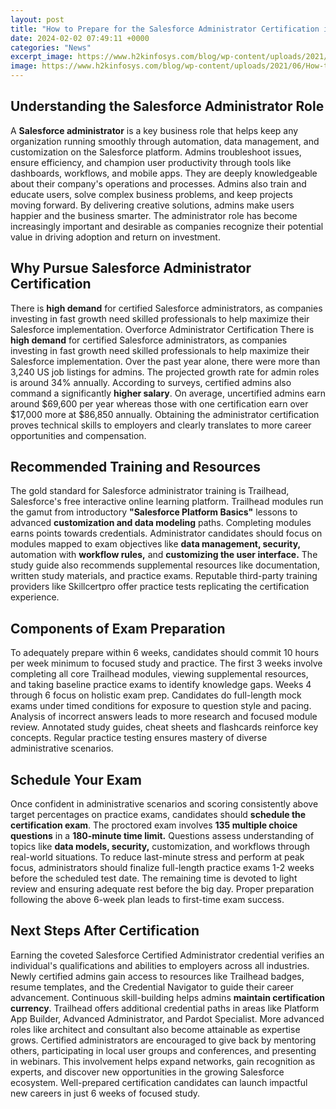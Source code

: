 ```yaml
---
layout: post
title: "How to Prepare for the Salesforce Administrator Certification in 6 Weeks"
date: 2024-02-02 07:49:11 +0000
categories: "News"
excerpt_image: https://www.h2kinfosys.com/blog/wp-content/uploads/2021/06/How-to-prepare-for-the-Salesforce-Admin-certification.jpg
image: https://www.h2kinfosys.com/blog/wp-content/uploads/2021/06/How-to-prepare-for-the-Salesforce-Admin-certification.jpg
---
```


## Understanding the Salesforce Administrator Role
A **Salesforce administrator** is a key business role that helps keep any organization running smoothly through automation, data management, and customization on the Salesforce platform. Admins troubleshoot issues, ensure efficiency, and champion user productivity through tools like dashboards, workflows, and mobile apps. They are deeply knowledgeable about their company's operations and processes.
Admins also train and educate users, solve complex business problems, and keep projects moving forward. By delivering creative solutions, admins make users happier and the business smarter. The administrator role has become increasingly important and desirable as companies recognize their potential value in driving adoption and return on investment.
## Why Pursue Salesforce Administrator Certification
There is **high demand** for certified Salesforce administrators, as companies investing in fast growth need skilled professionals to help maximize their Salesforce implementation. Overforce Administrator Certification
There is **high demand** for certified Salesforce administrators, as companies investing in fast growth need skilled professionals to help maximize their Salesforce implementation. Over the past year alone, there were more than 3,240 US job listings for admins. The projected growth rate for admin roles is around 34% annually. 
According to surveys, certified admins also command a significantly **higher salary**. On average, uncertified admins earn around $69,600 per year whereas those with one certification earn over $17,000 more at $86,850 annually. Obtaining the administrator certification proves technical skills to employers and clearly translates to more career opportunities and compensation.
## Recommended Training and Resources
The gold standard for Salesforce administrator training is Trailhead, Salesforce's free interactive online learning platform. Trailhead modules run the gamut from introductory **"Salesforce Platform Basics"** lessons to advanced **customization and data modeling** paths. Completing modules earns points towards credentials. 
Administrator candidates should focus on modules mapped to exam objectives like **data management, security,** automation with **workflow rules,** and **customizing the user interface.** The study guide also recommends supplemental resources like documentation, written study materials, and practice exams. Reputable third-party training providers like Skillcertpro offer practice tests replicating the certification experience.
## Components of Exam Preparation
To adequately prepare within 6 weeks, candidates should commit 10 hours per week minimum to focused study and practice. The first 3 weeks involve completing all core Trailhead modules, viewing supplemental resources, and taking baseline practice exams to identify knowledge gaps. 
Weeks 4 through 6 focus on holistic exam prep. Candidates do full-length mock exams under timed conditions for exposure to question style and pacing. Analysis of incorrect answers leads to more research and focused module review. Annotated study guides, cheat sheets and flashcards reinforce key concepts. Regular practice testing ensures mastery of diverse administrative scenarios. 
## Schedule Your Exam
Once confident in administrative scenarios and scoring consistently above target percentages on practice exams, candidates should **schedule the certification exam**. The proctored exam involves **135 multiple choice questions** in a **180-minute time limit.** Questions assess understanding of topics like **data models, security,** customization, and workflows through real-world situations. 
To reduce last-minute stress and perform at peak focus, administrators should finalize full-length practice exams 1-2 weeks before the scheduled test date. The remaining time is devoted to light review and ensuring adequate rest before the big day. Proper preparation following the above 6-week plan leads to first-time exam success.
## Next Steps After Certification
Earning the coveted Salesforce Certified Administrator credential verifies an individual's qualifications and abilities to employers across all industries. Newly certified admins gain access to resources like Trailhead badges, resume templates, and the Credential Navigator to guide their career advancement. 
Continuous skill-building helps admins **maintain certification currency**. Trailhead offers additional credential paths in areas like Platform App Builder, Advanced Administrator, and Pardot Specialist. More advanced roles like architect and consultant also become attainable as expertise grows. 
Certified administrators are encouraged to give back by mentoring others, participating in local user groups and conferences, and presenting in webinars. This involvement helps expand networks, gain recognition as experts, and discover new opportunities in the growing Salesforce ecosystem. Well-prepared certification candidates can launch impactful new careers in just 6 weeks of focused study.